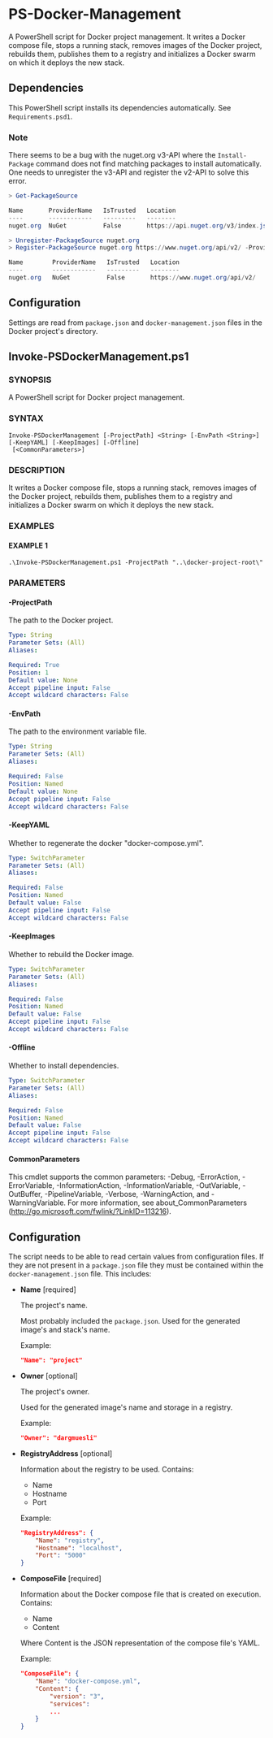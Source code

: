 # PS-Docker-Management
A PowerShell script for Docker project management.
It writes a Docker compose file, stops a running stack, removes images of the Docker project, rebuilds them, publishes them to a registry and initializes a Docker swarm on which it deploys the new stack.

## Dependencies
This PowerShell script installs its dependencies automatically. See `Requirements.psd1`.

### Note
There seems to be a bug with the nuget.org v3-API where the `Install-Package` command does not find matching packages to install automatically. One needs to unregister the v3-API and register the v2-API to solve this error.

``` PowerShell
> Get-PackageSource

Name       ProviderName   IsTrusted   Location
----       ------------   ---------   --------
nuget.org  NuGet          False       https://api.nuget.org/v3/index.json

> Unregister-PackageSource nuget.org
> Register-PackageSource nuget.org https://www.nuget.org/api/v2/ -ProviderName NuGet

Name        ProviderName   IsTrusted   Location
----        ------------   ---------   --------
nuget.org   NuGet          False       https://www.nuget.org/api/v2/
```

## Configuration
Settings are read from `package.json` and `docker-management.json` files in the Docker project's directory.

## Invoke-PSDockerManagement.ps1

### SYNOPSIS
A PowerShell script for Docker project management.

### SYNTAX

```
Invoke-PSDockerManagement [-ProjectPath] <String> [-EnvPath <String>] [-KeepYAML] [-KeepImages] [-Offline]
 [<CommonParameters>]
```

### DESCRIPTION
It writes a Docker compose file, stops a running stack, removes images of the Docker project, rebuilds them, publishes them to a registry and initializes a Docker swarm on which it deploys the new stack.

### EXAMPLES

#### EXAMPLE 1
```
.\Invoke-PSDockerManagement.ps1 -ProjectPath "..\docker-project-root\"
```

### PARAMETERS

#### -ProjectPath
The path to the Docker project.

```yaml
Type: String
Parameter Sets: (All)
Aliases:

Required: True
Position: 1
Default value: None
Accept pipeline input: False
Accept wildcard characters: False
```

#### -EnvPath
The path to the environment variable file.

```yaml
Type: String
Parameter Sets: (All)
Aliases:

Required: False
Position: Named
Default value: None
Accept pipeline input: False
Accept wildcard characters: False
```

#### -KeepYAML
Whether to regenerate the docker "docker-compose.yml".

```yaml
Type: SwitchParameter
Parameter Sets: (All)
Aliases:

Required: False
Position: Named
Default value: False
Accept pipeline input: False
Accept wildcard characters: False
```

#### -KeepImages
Whether to rebuild the Docker image.

```yaml
Type: SwitchParameter
Parameter Sets: (All)
Aliases:

Required: False
Position: Named
Default value: False
Accept pipeline input: False
Accept wildcard characters: False
```

#### -Offline
Whether to install dependencies.

```yaml
Type: SwitchParameter
Parameter Sets: (All)
Aliases:

Required: False
Position: Named
Default value: False
Accept pipeline input: False
Accept wildcard characters: False
```

#### CommonParameters
This cmdlet supports the common parameters: -Debug, -ErrorAction, -ErrorVariable, -InformationAction, -InformationVariable, -OutVariable, -OutBuffer, -PipelineVariable, -Verbose, -WarningAction, and -WarningVariable.
For more information, see about_CommonParameters (http://go.microsoft.com/fwlink/?LinkID=113216).

## Configuration
The script needs to be able to read certain values from configuration files.
If they are not present in a `package.json` file they must be contained within the `docker-management.json` file.
This includes:

- **Name** [required]

    The project's name.

    Most probably included the `package.json`.
    Used for the generated image's and stack's name.

    Example:

    ``` JSON
    "Name": "project"
    ```

- **Owner** [optional]

    The project's owner.

    Used for the generated image's name and storage in a registry.

    Example:

    ``` JSON
    "Owner": "dargmuesli"
    ```

- **RegistryAddress** [optional]

    Information about the registry to be used.
    Contains:
    - Name
    - Hostname
    - Port

    Example:

    ``` JSON
    "RegistryAddress": {
        "Name": "registry",
        "Hostname": "localhost",
        "Port": "5000"
    }
    ```

- **ComposeFile** [required]

    Information about the Docker compose file that is created on execution.
    Contains:
    - Name
    - Content

    Where Content is the JSON representation of the compose file's YAML.

    Example:

    ``` JSON
    "ComposeFile": {
        "Name": "docker-compose.yml",
        "Content": {
            "version": "3",
            "services":
            ...
        }
    }
    ```
